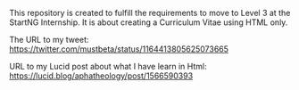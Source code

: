 This repository is created to fulfill the requirements to move to Level 3 at the StartNG Internship. It is about creating a Curriculum Vitae using HTML only.

The URL to my tweet: https://twitter.com/mustbeta/status/1164413805625073665

URL to my Lucid post about what I have learn in Html: https://lucid.blog/aphatheology/post/1566590393